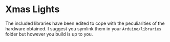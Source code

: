 Xmas Lights
===========

The included libraries have been edited to cope with the peculiarities of the hardware obtained. I suggest you symlink them in your `Arduino/libraries` folder but however you build is up to you.
